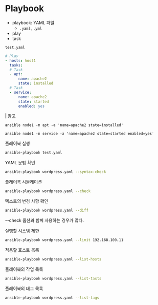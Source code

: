 # Playbook
- playbook: YAML 파일
	- `.yaml`, `.yml`
- play
- task

`test.yaml`
``` yaml
# Play
- hosts: host1
  tasks:
  # Task
  - apt:
      name: apache2
      state: installed
  # Task
  - service:
      name: apache2
      state: started
      enabled: yes
```

| 참고

`ansible node1 -m apt -a 'name=apache2 state=installed'`

`ansible node1 -m service -a 'name=apache2 state=started enabled=yes'`

플레이북 실행
``` bash
ansible-playbook test.yaml
```

YAML 문법 확인
``` bash
ansible-playbook wordpress.yaml --syntax-check
```

플레이북 시뮬레이션
``` bash
ansible-playbook wordpress.yaml --check
```

텍스트의 변경 사항 확인
``` bash
ansible-playbook wordpress.yaml --diff
```
--check 옵션과 함께 사용하는 경우가 많다.

실행할 시스템 제한
``` bash
ansible-playbook wordpress.yaml --limit 192.168.100.11
```

적용할 호스트 목록
``` bash
ansible-playbook wordpress.yaml --list-hosts
```

플레이북의 작업 목록
``` bash
ansible-playbook wordpress.yaml --list-tasts
```

플레이북의 태그 목록
``` bash
ansible-playbook wordpress.yaml --list-tags
```